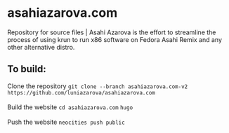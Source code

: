 # asahiazarova.com <br>
Repository for source files | Asahi Azarova is the effort to streamline the process of using krun to run x86 software on Fedora Asahi Remix and any other alternative distro.

## To build:

Clone the repository `git clone --branch asahiazarova.com-v2 https://github.com/luniazarova/asahiazarova.com` <br><br>
Build the website `cd asahiazarova.com` `hugo` <br><br>
Push the website `neocities push public` <br><br>
